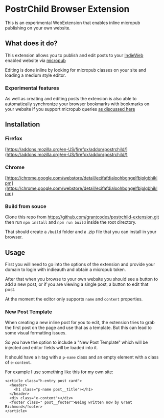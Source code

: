 # PostrChild Browser Extension

This is an experimental WebExtension that enables inline micropub publishing on your own website.

## What does it do?

This extension allows you to publish and edit posts to your [IndieWeb](https://indieweb.org) enabled website via [micropub](https://indieweb.org/micropub)

Editing is done inline by looking for micropub classes on your site and loading a medium style editor.

### Experimental features

As well as creating and editing posts the extension is also able to automatically synchronize your browser bookmarks with bookmarks on your website if you support micropub queries [as discussed here](https://github.com/indieweb/micropub-extensions/issues/4)

## Installation

### Firefox

[https://addons.mozilla.org/en-US/firefox/addon/postrchild/](https://addons.mozilla.org/en-US/firefox/addon/postrchild/)

### Chrome

[https://chrome.google.com/webstore/detail/ecifafdialoohbgngelfbjplgbhiklpm](https://chrome.google.com/webstore/detail/ecifafdialoohbgngelfbjplgbhiklpm)

### Build from souce

Clone this repo from https://github.com/grantcodes/postrchild-extension.git then run `npm install` and `npm run build` inside the root directory.

That should create a `/build` folder and a .zip file that you can install in your browser.

## Usage

First you will need to go into the options of the extension and provide your domain to login with indieauth and obtain a micropub token.

After that when you browse to your own website you should see a button to add a new post, or if you are viewing a single post, a button to edit that post.

At the moment the editor only supports `name` and `content` properties.

### New Post Template

When creating a new inline post for you to edit, the extension tries to grab the first post on the page and use that as a template. But this can lead to some visual formatting issues.

So you have the option to include a "New Post Template" which will be injected and editor fields will be loaded into it.

It should have a `h` tag with a `p-name` class and an empty element with a class of `e-content`.

For example I use something like this for my own site:

```
<article class="h-entry post card">
  <header>
    <h1 class="p-name post__title"></h1>
  </header>
  <div class="e-content"></div>
  <footer class=" post__footer">Being written now by Grant Richmond</footer>
</article>
```
